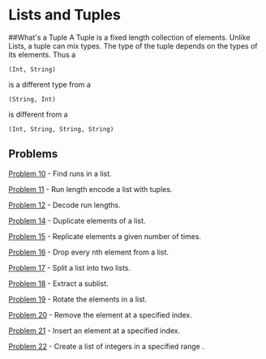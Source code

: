 # Lists and Tuples

##What's a Tuple
A Tuple is a fixed length collection of elements. Unlike Lists, a tuple can mix types. The type of the tuple depends on the types of its elements. Thus a

`(Int, String) `

is a different type from a

`(String, Int)`

is different from a

`(Int, String, String, String)`

## Problems
[Problem 10](p/p10.md) - Find runs in a list.

[Problem 11](p/p11.md) - Run length encode a list with tuples.

[Problem 12](p/p12.md) - Decode run lengths.

[Problem 14](p/p14.md) - Duplicate elements of a list.

[Problem 15](p/p15.md) - Replicate elements a given number of times.

[Problem 16](p/p16.md) - Drop every nth element from a list.

[Problem 17](p/p17.md) - Split a list into two lists.

[Problem 18](p/p18.md) - Extract a sublist.

[Problem 19](p/p19.md) - Rotate the elements in a list.

[Problem 20](p/p20.md) - Remove the element at a specified index.

[Problem 21](p/p21.md) - Insert an element at a specified index.

[Problem 22](p/p22.md) - Create a list of integers in a specified range
.